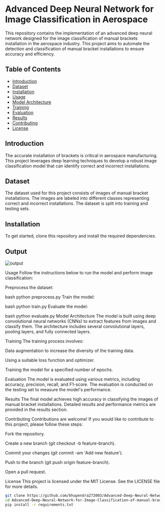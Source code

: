 # Advanced Deep Neural Network for Image Classification in Aerospace


This repository contains the implementation of an advanced deep neural network designed for the image classification of manual brackets installation in the aerospace industry. This project aims to automate the detection and classification of manual bracket installations to ensure accuracy and efficiency.

## Table of Contents
- [Introduction](#introduction)
- [Dataset](#dataset)
- [Installation](#installation)
- [Usage](#usage)
- [Model Architecture](#model-architecture)
- [Training](#training)
- [Evaluation](#evaluation)
- [Results](#results)
- [Contributing](#contributing)
- [License](#license)

## Introduction
The accurate installation of brackets is critical in aerospace manufacturing. This project leverages deep learning techniques to develop a robust image classification model that can identify correct and incorrect installations.

## Dataset
The dataset used for this project consists of images of manual bracket installations. The images are labeled into different classes representing correct and incorrect installations. The dataset is split into training and testing sets.

## Installation
To get started, clone this repository and install the required dependencies.

## Output
![output](https://github.com/user-attachments/assets/60199835-30bb-41c5-b90d-424f43186f3d)


Usage
Follow the instructions below to run the model and perform image classification:

Preprocess the dataset:

bash
python preprocess.py
Train the model:

bash
python train.py
Evaluate the model:

bash
python evaluate.py
Model Architecture
The model is built using deep convolutional neural networks (CNNs) to extract features from images and classify them. The architecture includes several convolutional layers, pooling layers, and fully connected layers.

Training
The training process involves:

Data augmentation to increase the diversity of the training data.

Using a suitable loss function and optimizer.

Training the model for a specified number of epochs.

Evaluation
The model is evaluated using various metrics, including accuracy, precision, recall, and F1-score. The evaluation is conducted on the testing set to measure the model's performance.

Results
The final model achieves high accuracy in classifying the images of manual bracket installations. Detailed results and performance metrics are provided in the results section.

Contributing
Contributions are welcome! If you would like to contribute to this project, please follow these steps:

Fork the repository.

Create a new branch (git checkout -b feature-branch).

Commit your changes (git commit -am 'Add new feature').

Push to the branch (git push origin feature-branch).

Open a pull request.

License
This project is licensed under the MIT License. See the LICENSE file for more details.

```bash
git clone https://github.com/bhupendra272003/Advanced-Deep-Neural-Network-for-Image-Classification-of-manual-brackets-installation-in-Aerospace.git
cd Advanced-Deep-Neural-Network-for-Image-Classification-of-manual-brackets-installation-in-Aerospace
pip install -r requirements.txt
